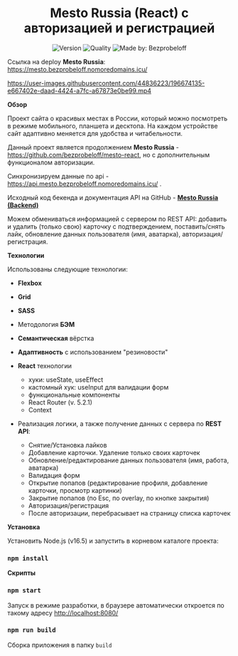 <h1 align="center">Mesto Russia (React) с авторизацией и регистрацией</h1>
<p align="center">
    <img alt="Version" src="https://img.shields.io/github/package-json/v/bezprobeloff/react-mesto-auth" />
    <img alt="Quality" src="https://img.shields.io/badge/status-release-orange.svg" >
    <img alt="Made by: Bezprobeloff" src="https://img.shields.io/badge/made%20by-Bezprobeloff-blue" />
</p>

Ссылка на deploy __Mesto Russia__: https://mesto.bezprobeloff.nomoredomains.icu/

https://user-images.githubusercontent.com/44836223/196674135-e667402e-daad-4424-a7fc-a67873e0be99.mp4

**Обзор**

Проект сайта о красивых местах в России, который можно посмотреть в режиме мобильного, планшета и десктопа.
На каждом устройстве сайт адаптивно меняется для удобства и читабельности.

Данный проект является продолжением __Mesto Russia__ - https://github.com/bezprobeloff/mesto-react, но с дополнительным функционалом авторизации.

Синхронизируем данные по api - https://api.mesto.bezprobeloff.nomoredomains.icu/ . 

Исходный код бекенда и документация API на GitHub -  **[Mesto Russia (Backend)](https://github.com/bezprobeloff/express-mesto-gha/)**


Можем обмениваться информацией с сервером по REST API: добавить и удалить (только свою) карточку с подтверждением, поставить/снять лайк, обновление данных пользователя (имя, аватарка), авторизация/регистрация.

**Технологии**

Использованы следующие технологии:

* __Flexbox__
* __Grid__
* __SASS__
* Методология __БЭМ__
* __Семантическая__ вёрстка
* __Адаптивность__ с использованием "резиновости"
* __React__ технологии
  * хуки: useState, useEffect
  * кастомный хук: useInput для валидации форм
  * функциональные компоненты
  * React Router (v. 5.2.1)
  * Context

* Реализация логики, а также получение данных с сервера по __REST API__:
  * Снятие/Установка лайков
  * Добавление карточки. Удаление только своих карточек
  * Обновление/редактирование данных пользователя (имя, работа, аватарка)
  * Валидация форм
  * Открытие попапов (редактирование профиля, добавление карточки, просмотр картинки)
  * Закрытие попапов (по Esc, по overlay, по кнопке закрытия)
  * Авторизация/регистрация
  * После авторизации, перебрасывает на страницу списка карточек

**Установка**

Установить Node.js (v16.5) и запустить в корневом каталоге проекта:

###  `npm install`


**Скрипты**

###  `npm start`
Запуск в режиме разработки, в браузере автоматически откроется по такому адресу [http://localhost:8080/](http://localhost:8080/)

### `npm run build`

Сборка приложения в папку `build`
